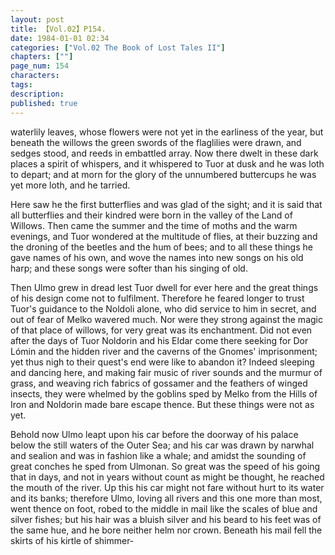```yaml
---
layout: post
title: 【Vol.02】P154.
date: 1984-01-01 02:34
categories: ["Vol.02 The Book of Lost Tales II"]
chapters: [""]
page_num: 154
characters: 
tags: 
description: 
published: true
---
```


<p style="text-indent: 0;">
waterlily leaves, whose flowers were not yet in the earliness of the year, but beneath the willows the green swords of the flaglilies were drawn, and sedges stood, and reeds in embattled array. Now there dwelt in these dark places a spirit of whispers, and it whispered to Tuor at dusk and he was loth to depart; and at morn for the glory of the unnumbered buttercups he was yet more loth, and he tarried.
</p>

Here saw he the first butterflies and was glad of the sight; and it is said that all butterflies and their kindred were born in the valley of the Land of Willows. Then came the summer and the time of moths and the warm evenings, and Tuor wondered at the multitude of flies, at their buzzing and the droning of the beetles and the hum of bees; and to all these things he gave names of his own, and wove the names into new songs on his old harp; and these songs were softer than his singing of old.

Then Ulmo grew in dread lest Tuor dwell for ever here and the great things of his design come not to fulfilment. Therefore he feared longer to trust Tuor's guidance to the Noldoli alone, who did service to him in secret, and out of fear of Melko wavered much. Nor were they strong against the magic of that place of willows, for very great was its enchantment. Did not even after the days of Tuor Noldorin and his Eldar come there seeking for Dor Lómin and the hidden river and the caverns of the Gnomes' imprisonment; yet thus nigh to their quest's end were like to abandon it? Indeed sleeping and dancing here, and making fair music of river sounds and the murmur of grass, and weaving rich fabrics of gossamer and the feathers of winged insects, they were whelmed by the goblins sped by Melko from the Hills of Iron and Noldorin made bare escape thence. But these things were not as yet.

Behold now Ulmo leapt upon his car before the doorway of his palace below the still waters of the Outer Sea; and his car was drawn by narwhal and sealion and was in fashion like a whale; and amidst the sounding of great conches he sped from Ulmonan. So great was the speed of his going that in days, and not in years without count as might be thought, he reached the mouth of the river. Up this his car might not fare without hurt to its water and its banks; therefore Ulmo, loving all rivers and this one more than most, went thence on foot, robed to the middle in mail like the scales of blue and silver fishes; but his hair was a bluish silver and his beard to his feet was of the same hue, and he bore neither helm nor crown. Beneath his mail fell the skirts of his kirtle of shimmer-


